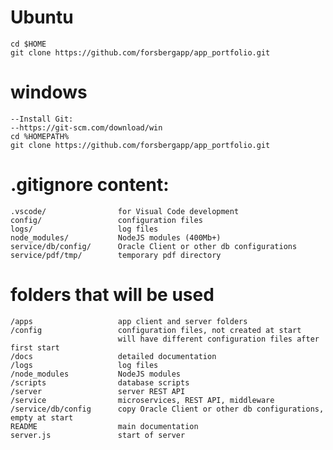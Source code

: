# Ubuntu
    cd $HOME
    git clone https://github.com/forsbergapp/app_portfolio.git

# windows
    --Install Git: 
    --https://git-scm.com/download/win
    cd %HOMEPATH%
    git clone https://github.com/forsbergapp/app_portfolio.git

# .gitignore content:
    .vscode/				for Visual Code development
    config/					configuration files
    logs/					log files
    node_modules/			NodeJS modules (400Mb+)
    service/db/config/		Oracle Client or other db configurations
    service/pdf/tmp/		temporary pdf directory

# folders that will be used
    /apps                   app client and server folders
    /config                 configuration files, not created at start
                            will have different configuration files after first start
    /docs                   detailed documentation
    /logs                   log files
    /node_modules           NodeJS modules
    /scripts                database scripts
    /server                 server REST API
    /service                microservices, REST API, middleware
    /service/db/config      copy Oracle Client or other db configurations, empty at start
    README                  main documentation
    server.js               start of server